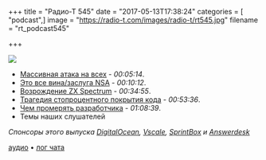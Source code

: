 +++
title = "Радио-Т 545"
date = "2017-05-13T17:38:24"
categories = [ "podcast",]
image = "https://radio-t.com/images/radio-t/rt545.jpg"
filename = "rt_podcast545"

+++

![](https://radio-t.com/images/radio-t/rt545.jpg)

- [Массивная атака на всех](http://gizmodo.com/theres-a-massive-ransomware-attack-spreading-globally-r-1795168952) - *00:05:14*.
- [Это все вина/заслуга NSA](https://arstechnica.com/security/2017/05/an-nsa-derived-ransomware-worm-is-shutting-down-computers-worldwide/) - *00:10:12*.
- [Возрождение ZX Spectrum](https://www.kickstarter.com/projects/1835143999/zx-spectrum-next?ref=nav_search) - *00:34:55*.
- [Трагедия стопроцентного покрытия кода](https://habrahabr.ru/company/everydaytools/blog/328406/) - *00:53:36*.
- [Чем промерять разработчика](https://dev.to/pbeekums/how-do-you-know-a-developer-is-doing-a-good-job) - *01:08:39*.
- Темы наших слушателей

*Спонсоры этого выпуска [DigitalOcean](https://www.digitalocean.com), [Vscale](http://bit.ly/radio-t_vscale), [SprintBox](http://bit.ly/2qfc9W8) и [Answerdesk](http://bit.ly/2pwf4Lo)*

[аудио](https://cdn.radio-t.com/rt_podcast545.mp3) • [лог чата](http://chat.radio-t.com/logs/radio-t-545.html)
<audio src="https://cdn.radio-t.com/rt_podcast545.mp3" preload="none"></audio>